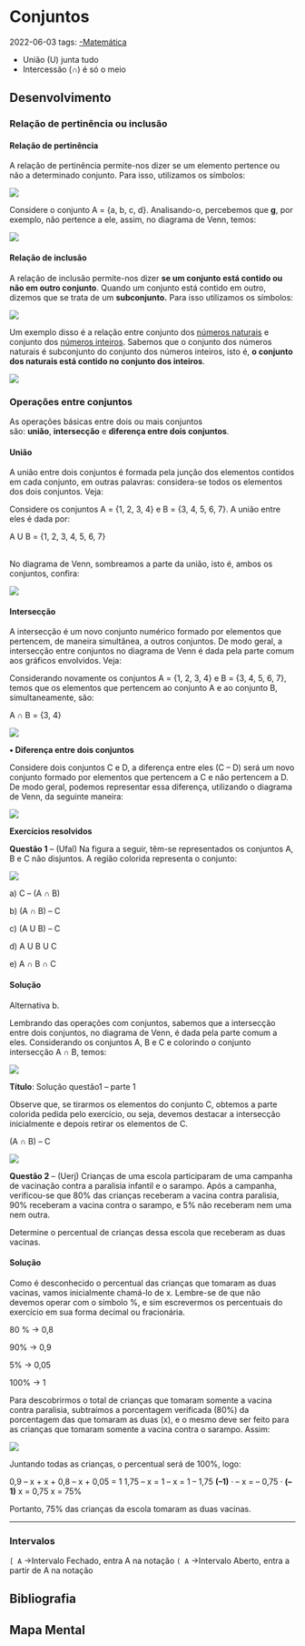 # Conjuntos
2022-06-03
tags: [-Matemática](../-Matemática.md)

* União (U) junta tudo 
* Intercessão (∩) é só o meio

## Desenvolvimento

### Relação de pertinência ou inclusão
#### Relação de pertinência

A relação de pertinência permite-nos dizer se um elemento pertence ou não a determinado conjunto. Para isso, utilizamos os símbolos:

![](https://s1.static.brasilescola.uol.com.br/img/2019/12/pertence-nao-pertence-exemplo(2).jpg)

Considere o conjunto A = {a, b, c, d}. Analisando-o, percebemos que **g**, por exemplo, não pertence a ele, assim, no diagrama de Venn, temos:

![](https://s5.static.brasilescola.uol.com.br/img/2019/12/pertence-nao-pertence.jpg)

#### Relação de inclusão

A relação de inclusão permite-nos dizer **se um conjunto está contido ou não em outro conjunto**. Quando um conjunto está contido em outro, dizemos que se trata de um **subconjunto.** Para isso utilizamos os símbolos:

![](https://s5.static.brasilescola.uol.com.br/img/2019/12/contido-nao-contido.png)

Um exemplo disso é a relação entre conjunto dos [números naturais](https://brasilescola.uol.com.br/matematica/numeros-naturais.htm) e conjunto dos [números inteiros](https://brasilescola.uol.com.br/matematica/numeros-inteiros.htm). Sabemos que o conjunto dos números naturais é subconjunto do conjunto dos números inteiros, isto é, **o conjunto dos naturais está contido no conjunto dos inteiros**.

![](https://s2.static.brasilescola.uol.com.br/img/2019/12/pertinencia-exemplo.jpg)

### Operações entre conjuntos

As operações básicas entre dois ou mais conjuntos são: **união**, **intersecção** e **diferença entre dois conjuntos**.

#### União

A união entre dois conjuntos é formada pela junção dos elementos contidos em cada conjunto, em outras palavras: considera-se todos os elementos dos dois conjuntos. Veja:

Considere os conjuntos A = {1, 2, 3, 4} e B = {3, 4, 5, 6, 7}. A união entre eles é dada por:

A U B = {1, 2, 3, 4, 5, 6, 7}  
 

No diagrama de Venn, sombreamos a parte da união, isto é, ambos os conjuntos, confira:

![](https://s2.static.brasilescola.uol.com.br/img/2019/12/exemplo-de-uniao.jpg)

#### Intersecção

A intersecção é um novo conjunto numérico formado por elementos que pertencem, de maneira simultânea, a outros conjuntos. De modo geral, a intersecção entre conjuntos no diagrama de Venn é dada pela parte comum aos gráficos envolvidos. Veja:

Considerando novamente os conjuntos A = {1, 2, 3, 4} e B = {3, 4, 5, 6, 7}, temos que os elementos que pertencem ao conjunto A e ao conjunto B, simultaneamente, são:

A ∩ B = {3, 4}

![](https://s5.static.brasilescola.uol.com.br/img/2019/12/exemplo-interseccao)

**• Diferença entre dois conjuntos**

Considere dois conjuntos C e D, a diferença entre eles (C – D) será um novo conjunto formado por elementos que pertencem a C e não pertencem a D. De modo geral, podemos representar essa diferença, utilizando o diagrama de Venn, da seguinte maneira:

![](https://s1.static.brasilescola.uol.com.br/img/2019/12/diferenca-entre-dois-conjuntos(2).jpg)

**Exercícios resolvidos**

**Questão 1** – (Ufal) Na figura a seguir, têm-se representados os conjuntos A, B e C não disjuntos. A região colorida representa o conjunto:

![](https://s3.static.brasilescola.uol.com.br/img/2019/12/figura-questao-1(1).jpg)

a) C – (A ∩ B)

b) (A ∩ B) – C

c) (A U B) – C

d) A U B U C

e) A ∩ B ∩ C

#### Solução

Alternativa b.

Lembrando das operações com conjuntos, sabemos que a intersecção entre dois conjuntos, no diagrama de Venn, é dada pela parte comum a eles. Considerando os conjuntos A, B e C e colorindo o conjunto intersecção A ∩ B, temos:

![](https://s2.static.brasilescola.uol.com.br/img/2019/12/solucao-questao-1-parte-1-venn.jpg)

**Título**: Solução questão1 – parte 1

Observe que, se tirarmos os elementos do conjunto C, obtemos a parte colorida pedida pelo exercício, ou seja, devemos destacar a intersecção inicialmente e depois retirar os elementos de C.

(A ∩ B) – C

![](https://s4.static.brasilescola.uol.com.br/img/2019/12/diagrama-solucao1-parte2.jpg)

**Questão 2** – (Uerj) Crianças de uma escola participaram de uma campanha de vacinação contra a paralisia infantil e o sarampo. Após a campanha, verificou-se que 80% das crianças receberam a vacina contra paralisia, 90% receberam a vacina contra o sarampo, e 5% não receberam nem uma nem outra.

Determine o percentual de crianças dessa escola que receberam as duas vacinas.

#### Solução

Como é desconhecido o percentual das crianças que tomaram as duas vacinas, vamos inicialmente chamá-lo de x. Lembre-se de que não devemos operar com o símbolo %, e sim escrevermos os percentuais do exercício em sua forma decimal ou fracionária.

80 % → 0,8

90% → 0,9

5% → 0,05

100% → 1

Para descobrirmos o total de crianças que tomaram somente a vacina contra paralisia, subtraímos a porcentagem verificada (80%) da porcentagem das que tomaram as duas (x), e o mesmo deve ser feito para as crianças que tomaram somente a vacina contra o sarampo. Assim:

![](https://s4.static.brasilescola.uol.com.br/img/2019/12/diagrama-solucao-questao2(1).jpg)

Juntando todas as crianças, o percentual será de 100%, logo:

0,9 – x + x + 0,8 – x + 0,05 = 1
1,75 – x = 1
– x = 1 – 1,75
**(–1)** · – x = – 0,75 · **(–1)**
x = 0,75
x = 75%

Portanto, 75% das crianças da escola tomaram as duas vacinas.


-------------------------------------------------------
### Intervalos

`[ A` →Intervalo Fechado, entra A na notação
`( A` →Intervalo Aberto, entra a partir de A na notação

## Bibliografia
## Mapa Mental